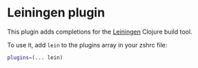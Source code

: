 # Leiningen plugin

This plugin adds completions for the [Leiningen](https://leiningen.org/) Clojure build tool.

To use it, add `lein` to the plugins array in your zshrc file:

```zsh
plugins=(... lein)
```
